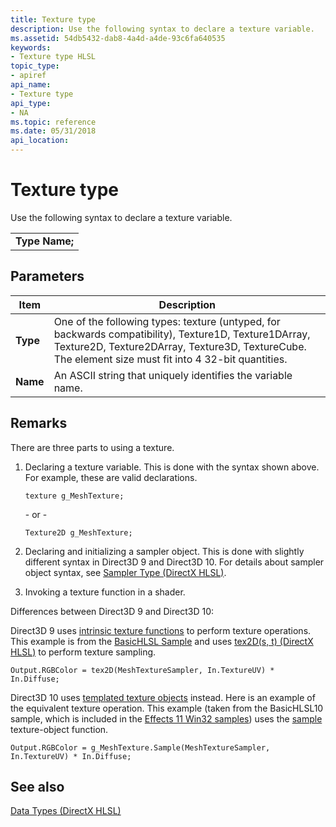 ```yaml
---
title: Texture type
description: Use the following syntax to declare a texture variable.
ms.assetid: 54db5432-dab8-4a4d-a4de-93c6fa640535
keywords:
- Texture type HLSL
topic_type:
- apiref
api_name:
- Texture type
api_type:
- NA
ms.topic: reference
ms.date: 05/31/2018
api_location: 
---
```


# Texture type

Use the following syntax to declare a texture variable.

|                |
|----------------|
| **Type Name;** |

## Parameters
| Item                                                                                     | Description                                                                                                                                                                                                              |
|------------------------------------------------------------------------------------------|--------------------------------------------------------------------------------------------------------------------------------------------------------------------------------------------------------------------------|
| <span id="Type"></span><span id="type"></span><span id="TYPE"></span>**Type**<br/> | One of the following types: texture (untyped, for backwards compatibility), Texture1D, Texture1DArray, Texture2D, Texture2DArray, Texture3D, TextureCube. The element size must fit into 4 32-bit quantities.<br/> |
| <span id="Name"></span><span id="name"></span><span id="NAME"></span>**Name**<br/> | An ASCII string that uniquely identifies the variable name.<br/>                                                                                                                                                   |
## Remarks

There are three parts to using a texture.

1.  Declaring a texture variable. This is done with the syntax shown above. For example, these are valid declarations.

    ```
    texture g_MeshTexture;
    ```

    \- or -

    ```
    Texture2D g_MeshTexture;
    ```

2.  Declaring and initializing a sampler object. This is done with slightly different syntax in Direct3D 9 and Direct3D 10. For details about sampler object syntax, see [Sampler Type (DirectX HLSL)](dx-graphics-hlsl-sampler.md).
3.  Invoking a texture function in a shader.

Differences between Direct3D 9 and Direct3D 10:

Direct3D 9 uses [intrinsic texture functions](dx-graphics-hlsl-intrinsic-functions.md) to perform texture operations. This example is from the [BasicHLSL Sample](/previous-versions/windows/desktop/bb153287(v%3Dvs.85)) and uses [tex2D(s, t) (DirectX HLSL)](dx-graphics-hlsl-tex2d.md) to perform texture sampling.

<code>Output.RGBColor = tex2D(MeshTextureSampler, In.TextureUV) * In.Diffuse;</code>

Direct3D 10 uses [templated texture objects](dx-graphics-hlsl-to-type.md) instead. Here is an example of the equivalent texture operation. This example (taken from the BasicHLSL10 sample, which is included in the [Effects 11 Win32 samples](https://code.msdn.microsoft.com/Effects-11-Win32-Samples-cce82a4d)) uses the [sample](dx-graphics-hlsl-to-sample.md) texture-object function.

<code>Output.RGBColor = g_MeshTexture.Sample(MeshTextureSampler, In.TextureUV) * In.Diffuse;</code>

## See also

[Data Types (DirectX HLSL)](dx-graphics-hlsl-data-types.md)
